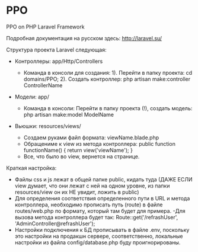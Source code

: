 # PPO
PPO on PHP Laravel Framework

Подробная документация на русском здесь: http://laravel.su/

Структура проекта Laravel следующая:
  - Контроллеры: app/Http/Controllers
      - Команда в консоли для создания: 
        1). Перейти в папку проекта: cd domains/PPO; 
        2). Создать контроллер: php artisan make:controller ControllerName
  - Модели: app/
      - Команда в консоли: Перейти в папку проекта (!), создать модель: php artisan make:model ModelName
  
  - Вьюшки: resources/views/
      - Создаем руками файл формата: viewName.blade.php
      - Обращениме к view из метода контроллера: public function functionName() { return view('viewName'); }
      - Все, что было во view, вернется на странице.
      
Краткая настройка:
  - Файлы css и js лежат в общей папке public, кидать туда (ДАЖЕ ЕСЛИ view думает, что они лежат с ней на одном уровне, из папки resources/view он их НЕ увидит, ложить в public)
  - Для определения соответствия определенного пути в URL и метода контроллера, необходимо прописать путь (route) в файле routes/web.php по формату, который там будет для примера.
      -Для вызова метода контроллера будет так: Route::get('/refrashUser', 'AdminController@refrashUser');
  - Настройки подключения к БД прописывать в файле .env, поскольку это настройки на продакшн сервере, соответственно, локальные настройки из файла config/database.php буду проигнорированы.
